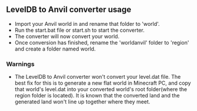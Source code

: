 ## LevelDB to Anvil converter usage
- Import your Anvil world in and rename that folder to 'world'. 
- Run the start.bat file or start.sh to start the converter.
- The converter will now convert your world.
- Once conversion has finished, rename the 'worldanvil' folder to 'region' and create a folder named world.
### Warnings
- The LevelDB to Anvil converter won't convert your level.dat file. The best fix for this is to generate a new flat world in Minecraft PC, and copy that world's level.dat into your converted world's root folder(where the region folder is located). It is known that the converted land and the generated land won't line up together where they meet. 

